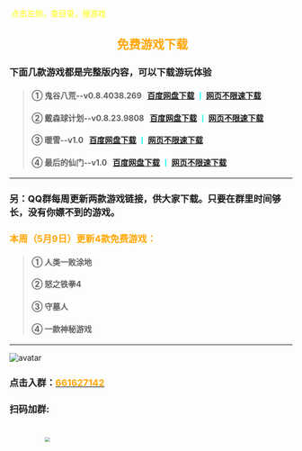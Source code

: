 <head>
          <!-- Place your kit's code here -->
          <script src="https://kit.fontawesome.com/911b022eab.js" crossorigin="anonymous"></script>
</head>
<font face="黑体"><font color=yellow><i class="fa-solid fa-arrow-left-long"></i>&nbsp;点击左侧，查目录，搜游戏<br></font></font>


<h2><center><i class="fa-solid fa-handshake"></i>  &nbsp;<font color=orange>免费游戏下载<center></font></font></h2>

### 下面几款游戏都是完整版内容，可以下载游玩体验

>#### ① 鬼谷八荒--v0.8.4038.269  &nbsp;&nbsp;<font color=cyan>[百度网盘下载](https://pan.baidu.com/s/1nQTY5ELNKqigloqaAMrXsA?pwd=heng)&nbsp;丨&nbsp;[网页不限速下载](https://musetransfer.com/s/dhns27veb)</font>
>#### ② 戴森球计划--v0.8.23.9808  &nbsp;&nbsp;<font color=cyan>[百度网盘下载](https://pan.baidu.com/s/1uqNrZ3c-WEQVycb4o62DKQ?pwd=heng)&nbsp;丨&nbsp;[网页不限速下载](https://musetransfer.com/s/nvvpryg4h)</font>
>#### ③ 暖雪--v1.0  &nbsp;&nbsp;<font color=cyan>[百度网盘下载](https://pan.baidu.com/s/1nNyfMtFPTyjqvDcsa6F2mw?pwd=heng)&nbsp;丨&nbsp;[网页不限速下载](https://musetransfer.com/s/2nz0urioa)</font>
>#### ④ 最后的仙门--v1.0  &nbsp;&nbsp;<font color=cyan>[百度网盘下载](https://pan.baidu.com/s/1tDgiduinIXqpToqCYOhScA?pwd=heng)&nbsp;丨&nbsp;[网页不限速下载](https://musetransfer.com/s/kxpnmqosc)</font>


<!-- 15559587450 -->

---

<h3>另：QQ群每周更新两款游戏链接，供大家下载。只要在群里时间够长，没有你嫖不到的游戏。</h3>

<h3><font color=orange>本周（5月9日）更新4款免费游戏：</font></h3>

><h4> ① 人类一败涂地</h4>
><h4> ② 怒之铁拳4</h4>
><h4> ③ 守墓人</h4>
><h4> ④ 一款神秘游戏</h4>
***

![avatar](/img/qwj.jpg)


<h3>点击入群：<a target="_blank" href="https://qm.qq.com/cgi-bin/qm/qr?k=wWnrIe5zq6iAwbjaMd6NDE8Meb8yrC-Z&jump_from=webapi"><font color=orange>661627142</font></a></h3>

<h3>扫码加群:</h3>
<br>
&nbsp;&nbsp;&nbsp;&nbsp;&nbsp;&nbsp;&nbsp;&nbsp;&nbsp;&nbsp;&nbsp;&nbsp;&nbsp;&nbsp;&nbsp;&nbsp;<img src="/img/qqun.jpg" style="zoom:55%">



